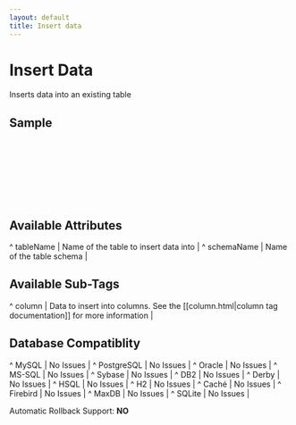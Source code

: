 ```yaml
---
layout: default
title: Insert data
---
```


# Insert Data #

Inserts data into an existing table

## Sample ##

<code xml>
<insert tableName="People">
    <column name="id" valueNumeric="2"/>
    <column name="firstname" value="Fred"/>
    <column name="lastname" value="Johnson"/>
    <column name="username" value="fjohnson"/>
    <column name="testid" valueNumeric="2"/>
</insert>
</code>

## Available Attributes ##

^ tableName  | Name of the table to insert data into  | 
^ schemaName  | Name of the table schema  | 

## Available Sub-Tags ##

^ column  | Data to insert into columns. See the [[column.html|column tag documentation]] for more information  |


## Database Compatiblity ##

^ MySQL  | No Issues  | 
^ PostgreSQL  | No Issues  | 
^ Oracle  | No Issues  | 
^ MS-SQL  | No Issues  | 
^ Sybase  | No Issues  | 
^ DB2  | No Issues  | 
^ Derby  | No Issues  | 
^ HSQL  | No Issues  | 
^ H2  | No Issues  | 
^ Caché  | No Issues  | 
^ Firebird  | No Issues  | 
^ MaxDB  | No Issues  | 
^ SQLite  | No Issues  | 

Automatic Rollback Support: **NO**